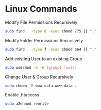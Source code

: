 # Linux Commands

Modify File Permissions Recursively

```bash
sudo find . -type d -exec chmod 775 {} ";"
```

Modify Folder Permissions Recursively

```bash
sudo find . -type f -exec chmod 664 {} ";"
```

Add existing User to an existing Group

```bash
sudo usermod -a -G [group] [user]
```

Change User & Group Recursively

```bash
sudo chown -R www-data:www-data .
```

Enable .htaccess

```bash
sudo a2enmod rewrite
```
